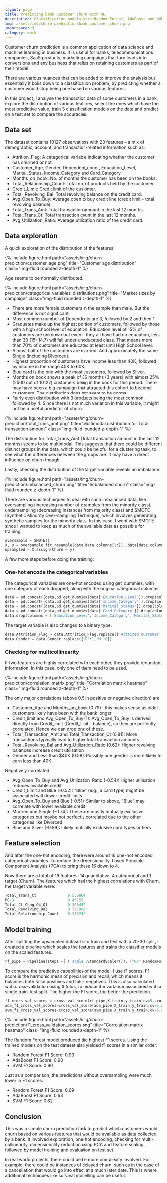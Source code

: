 ```yaml
---
layout: page
title: Predicting bank customer churn with ML
description: Classification models with Random Forest, AdaBoost and SVM
img: assets/img/churn-prediction/bank_customer_churn.png
importance: 3 
category: work    
---
```


Customer churn prediction is a common application of data science and machine learning in business. It is useful for banks, telecommunications companies, SaaS products, marketing campaigns that turn leads into conversions and any business that relies on retaining customers as part of their model. 

There are various nuances that can be added to improve the analysis but essentially it boils down to a classification problem, by predicting whether a customer would stop being one based on various features. 

In this project, I analyse the transaction data of some customers in a bank, explore the distribution of various features, select the ones which have the most predictive value, train 3 classification models on the data and predict on a test set to compare the accuracies.


## Data set

The dataset contains 10127 observations with 23 features – a mix of demographic, account, and transaction-related information such as:

- Attrition_Flag: A categorical variable indicating whether the customer has churned or not.
- Customer_Age, Gender, Dependent_count, Education_Level, Marital_Status, Income_Category and Card_Category
- Months_on_book: No. of months the customer has been on the books.
- Total_Relationship_Count: Total no. of products held by the customer.
- Credit_Limit: Credit limit of the customer.
- Total_Revolving_Bal: Total revolving balance on the credit card.
- Avg_Open_To_Buy: Average open to buy credit line (credit limit - total revolving balance).
- Total_Trans_Amt: Total transaction amount in the last 12 months.
- Total_Trans_Ct: Total transaction count in the last 12 months.
- Avg_Utilization_Ratio: Average utilization ratio of the credit card.


## Data exploration 

A quick exploration of the distribution of the features:

<div class="col-sm mt-3 mt-md-0">
    {% include figure.html path="assets/img/churn-prediction/customer_age.png" title="Customer age distribution" class="img-fluid rounded z-depth-1" %}
</div>

Age seems to be normally distributed.  

<div class="col-sm mt-3 mt-md-0">
    {% include figure.html path="assets/img/churn-prediction/categorical_variables_distributions.png" title="Market sizes by campaign" class="img-fluid rounded z-depth-1" %}
</div>


- There are more female customers in the sample than male. But the difference is not significant.
- Most common number of Dependents are 3, followed by 2 and then 1.
- Graduates make up the highest portion of customers, followed by those with a high school level of education. Education level of 15% of customers are unknown but even if they all have had no education, less than 30 (15+14.7) will fall under uneducated class. That means more than 70% of customers are educated at least until High School level.
- Almost half of the customers are married. And approximately the same Single (including Divorced).
- Highest proportion of customers have income less than 40K, followed by income in the range 40K to 60K.
- Blue card is the one with the most customers, followed by Silver.
- Months on book shows a peak of 36 months (3 years) with almost 25% (2500 out of 10127) customers being in the book for this period. There may have been a big campaign that attracted this cohort to become customers. The distribution does not seem to be normal.
- Fairly even distribution with 3 products being the most common, followed by 4. Since there is not much variation in this variable, it might not be a useful predictor of churn.

<div class="col-sm mt-3 mt-md-0">
    {% include figure.html path="assets/img/churn-prediction/total_trans_amt.png" title="Multimodal distribution for Total transaction amount" class="img-fluid rounded z-depth-1" %}
</div>

The distribution for Total_Trans_Amt (Total transaction amount in the last 12 months) seems to be multimodal. This suggests that there could be different distinct groups in the data, which could be helpful for a clustering task, to see what the differences between the groups are. It may have a direct influence on churn though.

Lastly, checking the distribution of the target variable reveals an imbalance.

<div class="col-sm mt-3 mt-md-0">
    {% include figure.html path="assets/img/churn-prediction/imbalanced_churn.png" title="Imbalanced churn" class="img-fluid rounded z-depth-1" %}
</div>

There are various techniques to deal with such imbalanced data, like oversampling (increasing number of examples from the minority class), undersampling (decreasing instances from majority class) and SMOTE (Synthetic Minority Over-sampling Technique), which involves generating synthetic samples for the minority class. In this case, I went with SMOTE since I wanted to keep as much of the available data as possible for training. 

```python
oversample = SMOTE()
X, y = oversample.fit_resample(data[data.columns[1:]], data[data.columns[0]])
upsampled = X.assign(Churn = y)

```

A few more steps before doing the training:

### One-hot encode the categorical variables

The categorical variables are one-hot encoded using get_dummies, with one category of each dropped, along with the original categorical columns.

```python
data = pd.concat([data,pd.get_dummies(data['Education_Level']).drop(columns=['Unknown'])],axis=1)
data = pd.concat([data,pd.get_dummies(data['Income_Category']).drop(columns=['Unknown'])],axis=1)
data = pd.concat([data,pd.get_dummies(data['Marital_Status']).drop(columns=['Unknown'])],axis=1)
data = pd.concat([data,pd.get_dummies(data['Card_Category']).drop(columns=['Platinum'])],axis=1)
data.drop(columns = ['Education_Level','Income_Category','Marital_Status','Card_Category'],inplace=True)

```

The target variable is also changed to a binary type. 

```python
data.Attrition_Flag = data.Attrition_Flag.replace({'Attrited Customer':1,'Existing Customer':0})
data.Gender = data.Gender.replace({'F':1,'M':0})

```


### Checking for multicollinearity

If two features are highly correlated with each other, they provide redundant information. In this case, only one of them need to be used. 

<div class="col-sm mt-3 mt-md-0">
    {% include figure.html path="assets/img/churn-prediction/correlation_matrix.png" title="Correlation matrix heatmap" class="img-fluid rounded z-depth-1" %}
</div>

The only major correlations (above 0.5 in positive or negative direction) are 

- Customer_Age and Months_on_book (0.79) : this makes sense as older customers likely have been with the bank longer
- Credit_limit and Avg_Open_To_Buy (1): Avg_Open_To_Buy is derived directly from Credit_limit (Credit_limit - balance), so they are perfectly correlated. Hence we can drop one of these.
- Total_Transaction_Amt and Total_Transaction_Ct (0.81): More transactions typically lead to higher total transaction amounts
- Total_Revolving_Bal and Avg_Utilization_Ratio (0.62): Higher revolving balances increase credit utilisation
- Gender and Less than $40K (0.58): Possibly one gender is more likely to earn less than 40K

Negatively correlated:
- Avg_Open_To_Buy and Avg_Utilization_Ratio (-0.54): Higher utilisation reduces available credit
- Credit_Limit and Blue (-0.52): "Blue" (e.g., a card type) might be associated with lower credit limits
- Avg_Open_To_Buy and Blue (-0.51): Similar to above, "Blue" may correlate with lower available credit
- Married and Single (-0.74): These are mostly mutually exclusive categories but maybe not perfectly correlated due to the other categories like Divorced
- Blue and Silver (-0.89): Likely mutually exclusive card types or tiers

## Feature selection

And after the one-hot encoding, there were around 16 one-hot encoded categorical variables. To reduce the dimensionality, I used Principle Component Analysis (PCA) to bring these 16 down to 4. 

Now there are a total of 19 features: 14 quantitative, 4 categorical and 1 target (Churn). The features which had the highest correlations with Churn, the target variable were:

```python
Total_Trans_Ct              0.536860
PC-3                        0.451551
Total_Ct_Chng_Q4_Q1         0.393457
Total_Revolving_Bal         0.337962
Total_Relationship_Count    0.313742
```


## Model training

After splitting the upsampled dataset into train and test with a 70-30 split, I created a pipeline which scales the features and trains the classifier models on the scaled features.

```python
rf_pipe = Pipeline(steps =[ ('scale',StandardScaler()), ("RF",RandomForestClassifier(random_state=17)) ])
```

To compare the predictive capabilities of the model, I use f1 scores. F1 score is the harmonic mean of precision and recall, which means it balances both false positives and false negatives. This is also calculated with cross-validation using 5 folds, to reduce the variance associated with a single train-test split. The higher the F1 score, the better the prediction. 

```python
f1_cross_val_scores = cross_val_score(rf_pipe,X_train,y_train,cv=5,scoring='f1')
ada_f1_cross_val_scores=cross_val_score(ada_pipe,X_train,y_train,cv=5,scoring='f1')
svm_f1_cross_val_scores=cross_val_score(svm_pipe,X_train,y_train,cv=5,scoring='f1')
```

<div class="col-sm mt-3 mt-md-0">
    {% include figure.html path="assets/img/churn-prediction/f1_cross_validation_scores.png" title="Correlation matrix heatmap" class="img-fluid rounded z-depth-1" %}
</div>

The Random Forest model produced the highest F1 scores. Using the trained models on the test dataset also yielded f1 scores in a similar order:

- Random Forest F1 Score: 0.93
- AdaBoost F1 Score: 0.90
- SVM F1 Score: 0.90

Just as a comparison, the predictions without oversampling were much lower in F1 scores: 

- Random Forest F1 Score: 0.69
- AdaBoost F1 Score: 0.63
- SVM F1 Score: 0.62

## Conclusion

This was a simple churn prediction task to predict which customers would churn based on various features that would be available as data collected by a bank. It involved exploration, one-hot encoding, checking for multi-collinearity, dimensionality reduction using PCA and feature scaling, followed by model training and evaluation on test set.

In real world projects, there could be be more complexity involved. For example, there could be instances of delayed churn, such as in the case of a cancellation that would go into effect at a much later date. This is where additional techniques like survival modelling can be useful. 